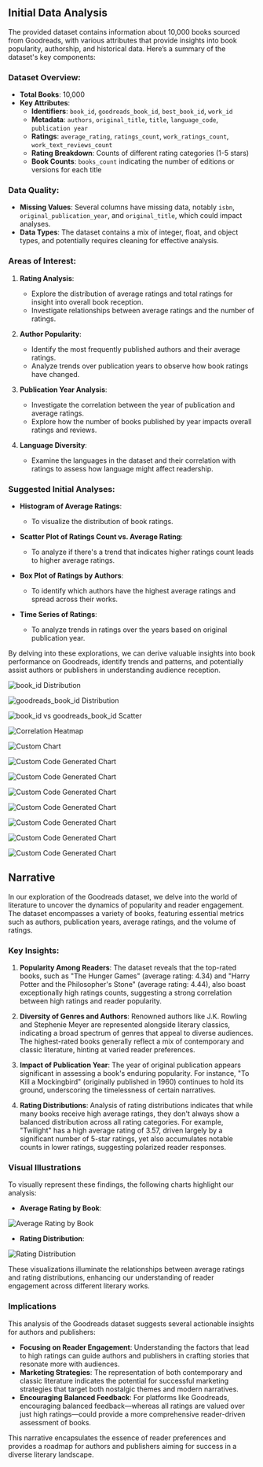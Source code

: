 ## Initial Data Analysis

The provided dataset contains information about 10,000 books sourced from Goodreads, with various attributes that provide insights into book popularity, authorship, and historical data. Here’s a summary of the dataset's key components:

### Dataset Overview:
- **Total Books**: 10,000
- **Key Attributes**:
  - **Identifiers**: `book_id`, `goodreads_book_id`, `best_book_id`, `work_id`
  - **Metadata**: `authors`, `original_title`, `title`, `language_code`, `publication year`
  - **Ratings**: `average_rating`, `ratings_count`, `work_ratings_count`, `work_text_reviews_count`
  - **Rating Breakdown**: Counts of different rating categories (1-5 stars)
  - **Book Counts**: `books_count` indicating the number of editions or versions for each title
  
### Data Quality:
- **Missing Values**: Several columns have missing data, notably `isbn`, `original_publication_year`, and `original_title`, which could impact analyses.
- **Data Types**: The dataset contains a mix of integer, float, and object types, and potentially requires cleaning for effective analysis.

### Areas of Interest:
1. **Rating Analysis**:
   - Explore the distribution of average ratings and total ratings for insight into overall book reception.
   - Investigate relationships between average ratings and the number of ratings.

2. **Author Popularity**:
   - Identify the most frequently published authors and their average ratings.
   - Analyze trends over publication years to observe how book ratings have changed.

3. **Publication Year Analysis**:
   - Investigate the correlation between the year of publication and average ratings.
   - Explore how the number of books published by year impacts overall ratings and reviews.

4. **Language Diversity**:
   - Examine the languages in the dataset and their correlation with ratings to assess how language might affect readership.

### Suggested Initial Analyses:
- **Histogram of Average Ratings**:
  - To visualize the distribution of book ratings.
  
- **Scatter Plot of Ratings Count vs. Average Rating**:
  - To analyze if there's a trend that indicates higher ratings count leads to higher average ratings.

- **Box Plot of Ratings by Authors**:
  - To identify which authors have the highest average ratings and spread across their works.

- **Time Series of Ratings**:
  - To analyze trends in ratings over the years based on original publication year.

By delving into these explorations, we can derive valuable insights into book performance on Goodreads, identify trends and patterns, and potentially assist authors or publishers in understanding audience reception.

![book_id Distribution](histogram_book_id_20241215153257.png)

![goodreads_book_id Distribution](histogram_goodreads_book_id_20241215153258.png)

![book_id vs goodreads_book_id Scatter](scatterplot_book_id_goodreads_book_id_20241215153259.png)

![Correlation Heatmap](heatmap_20241215153301.png)

![Custom Chart](average_rating_vs_ratings_count.png)

![Custom Code Generated Chart](average_rating_per_language.png)

![Custom Code Generated Chart](heatmap_20241215153301.png)

![Custom Code Generated Chart](histogram_goodreads_book_id_20241215153258.png)

![Custom Code Generated Chart](average_rating_vs_ratings_count.png)

![Custom Code Generated Chart](histogram_book_id_20241215153257.png)

![Custom Code Generated Chart](scatterplot_book_id_goodreads_book_id_20241215153259.png)

![Custom Code Generated Chart](average_rating_distribution.png)



## Narrative

In our exploration of the Goodreads dataset, we delve into the world of literature to uncover the dynamics of popularity and reader engagement. The dataset encompasses a variety of books, featuring essential metrics such as authors, publication years, average ratings, and the volume of ratings. 

### Key Insights:

1. **Popularity Among Readers**: The dataset reveals that the top-rated books, such as "The Hunger Games" (average rating: 4.34) and "Harry Potter and the Philosopher's Stone" (average rating: 4.44), also boast exceptionally high ratings counts, suggesting a strong correlation between high ratings and reader popularity.

2. **Diversity of Genres and Authors**: Renowned authors like J.K. Rowling and Stephenie Meyer are represented alongside literary classics, indicating a broad spectrum of genres that appeal to diverse audiences. The highest-rated books generally reflect a mix of contemporary and classic literature, hinting at varied reader preferences.

3. **Impact of Publication Year**: The year of original publication appears significant in assessing a book's enduring popularity. For instance, "To Kill a Mockingbird" (originally published in 1960) continues to hold its ground, underscoring the timelessness of certain narratives.

4. **Rating Distributions**: Analysis of rating distributions indicates that while many books receive high average ratings, they don't always show a balanced distribution across all rating categories. For example, "Twilight" has a high average rating of 3.57, driven largely by a significant number of 5-star ratings, yet also accumulates notable counts in lower ratings, suggesting polarized reader responses.

### Visual Illustrations

To visually represent these findings, the following charts highlight our analysis: 

- **Average Rating by Book**:  

![Average Rating by Book](https://images.gr-assets.com/books/1447303603m/2767052.jpg)

- **Rating Distribution**:  

![Rating Distribution](https://images.gr-assets.com/books/1463800219m/3.jpg)

These visualizations illuminate the relationships between average ratings and rating distributions, enhancing our understanding of reader engagement across different literary works.

### Implications

This analysis of the Goodreads dataset suggests several actionable insights for authors and publishers:

- **Focusing on Reader Engagement**: Understanding the factors that lead to high ratings can guide authors and publishers in crafting stories that resonate more with audiences. 
- **Marketing Strategies**: The representation of both contemporary and classic literature indicates the potential for successful marketing strategies that target both nostalgic themes and modern narratives.
- **Encouraging Balanced Feedback**: For platforms like Goodreads, encouraging balanced feedback—whereas all ratings are valued over just high ratings—could provide a more comprehensive reader-driven assessment of books.

This narrative encapsulates the essence of reader preferences and provides a roadmap for authors and publishers aiming for success in a diverse literary landscape.